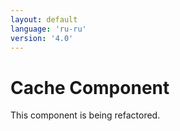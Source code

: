 ```yaml
---
layout: default
language: 'ru-ru'
version: '4.0'
---
```


# Cache Component

This component is being refactored.